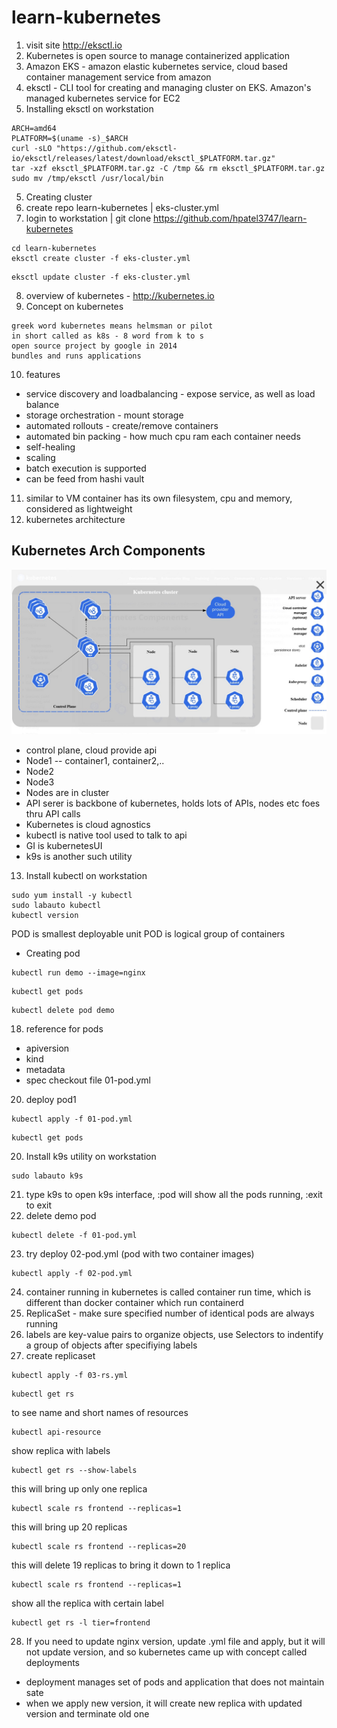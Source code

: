 # learn-kubernetes

1. visit site http://eksctl.io
2. Kubernetes is open source to manage containerized application
3. Amazon EKS - amazon elastic kubernetes service, cloud based container management service from amazon
3. eksctl - CLI tool for creating and managing cluster on EKS. Amazon's managed kubernetes service for EC2
4. Installing eksctl on workstation
```text
ARCH=amd64
PLATFORM=$(uname -s)_$ARCH
curl -sLO "https://github.com/eksctl-io/eksctl/releases/latest/download/eksctl_$PLATFORM.tar.gz"
tar -xzf eksctl_$PLATFORM.tar.gz -C /tmp && rm eksctl_$PLATFORM.tar.gz
sudo mv /tmp/eksctl /usr/local/bin
```
5. Creating cluster
6. create repo learn-kubernetes | eks-cluster.yml
7. login to workstation | git clone https://github.com/hpatel3747/learn-kubernetes
```text
cd learn-kubernetes
eksctl create cluster -f eks-cluster.yml
```
```text
eksctl update cluster -f eks-cluster.yml
```

8. overview of kubernetes - http://kubernetes.io
9. Concept on kubernetes
```text
greek word kubernetes means helmsman or pilot
in short called as k8s - 8 word from k to s
open source project by google in 2014
bundles and runs applications
```
10. features
- service discovery and loadbalancing - expose service, as well as load balance 
- storage orchestration - mount storage 
- automated rollouts - create/remove containers
- automated bin packing - how much cpu ram each container needs
- self-healing
- scaling
- batch execution is supported
- can be feed from hashi vault

11. similar to VM container has its own filesystem, cpu and memory, considered as lightweight
12. kubernetes architecture
## Kubernetes Arch Components

![Kubernetes Arch Components](https://github.com/hpatel3747/learn-kubernetes/blob/main/kubernetes-arch.jpg)
- control plane, cloud provide api
- Node1 -- container1, container2,..
- Node2
- Node3
- Nodes are in cluster
- API serer is backbone of kubernetes, holds lots of APIs, nodes etc foes thru API calls
- Kubernetes is cloud agnostics
- kubectl is native tool used to talk to api
- GI is kubernetesUI
- k9s is another such utility
13. Install kubectl on workstation
```text
sudo yum install -y kubectl
sudo labauto kubectl
kubectl version
```
POD is smallest deployable unit
POD is logical group of containers
- Creating pod
```text
kubectl run demo --image=nginx
```
```text
kubectl get pods
```
```text
kubectl delete pod demo
```
18. reference for pods
- apiversion
- kind
- metadata
- spec
checkout file 01-pod.yml
20. deploy pod1 
```text
kubectl apply -f 01-pod.yml
```
```text
kubectl get pods
```
20. Install k9s utility on workstation
```text
sudo labauto k9s
```
21. type k9s to open k9s interface, :pod will show all the pods running, :exit to exit
22. delete demo pod
```text
kubectl delete -f 01-pod.yml
```
23. try deploy 02-pod.yml (pod with two container images)
```text
kubectl apply -f 02-pod.yml
```
24. container running in kubernetes is called container run time, which is different than docker container which run containerd
25. ReplicaSet - make sure specified number of identical pods are always running
26. labels are key-value pairs to organize objects, use Selectors to indentify a group of objects after specifiying labels
27. create replicaset
```text
kubectl apply -f 03-rs.yml
```
```text
kubectl get rs
```
to see name and short names of resources
```text
kubectl api-resource
```
show replica with labels
```text
kubectl get rs --show-labels
```
this will bring up only one replica
```text
kubectl scale rs frontend --replicas=1
```
this will bring up 20 replicas
```text
kubectl scale rs frontend --replicas=20
```
this will delete 19 replicas to bring it down to 1 replica
```text
kubectl scale rs frontend --replicas=1
```
show all the replica with certain label
```text
kubectl get rs -l tier=frontend
```
28. If you need to update nginx version, update .yml file and apply, but it will not update version, and so kubernetes came up with concept called deployments
- deployment manages set of pods and application that does not maintain sate
- when we apply new version, it will create new replica with updated version and terminate old one 